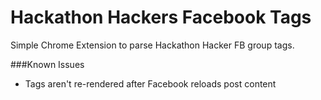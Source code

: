 Hackathon Hackers Facebook Tags
========================

Simple Chrome Extension to parse Hackathon Hacker FB group tags.

###Known Issues
* Tags aren't re-rendered after Facebook reloads post content

